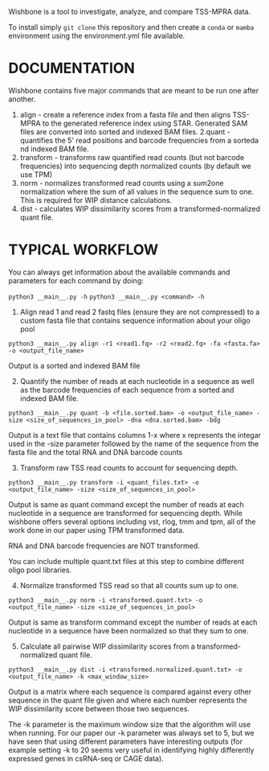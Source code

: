 Wishbone is a tool to investigate, analyze, and compare TSS-MPRA data.

To install simply `git clone` this repository and then create a `conda` or `mamba` environment using the environment.yml file available.

# DOCUMENTATION
Wishbone contains five major commands that are meant to be run one after another.

1. align - create a reference index from a fasta file and then aligns TSS-MPRA to the generated reference index using STAR. Generated SAM files are converted into sorted and indexed BAM files.
2.quant - quantifies the 5' read positions and barcode frequencies from a sorteda nd indexed BAM file.
3. transform - transforms raw quantified read counts (but not barcode frequencies) into sequencing depth normalized counts (by default we use TPM)
4. norm - normalizes transformed read counts using a sum2one normalization where the sum of all values in the sequence sum to one. This is required for WIP distance calculations.
5. dist - calculates WIP dissimilarity scores from a transformed-normalized quant file.

# TYPICAL WORKFLOW

You can always get information about the available commands and parameters for each command by doing:

`python3 __main__.py -h`
`python3 __main__.py <command> -h`

1. Align read 1 and read 2 fastq files (ensure they are not compressed) to a custom fasta file that contains sequence information about your oligo pool

`python3 __main__.py align -r1 <read1.fq> -r2 <read2.fq> -fa <fasta.fa> -o <output_file_name>`

Output is a sorted and indexed BAM file

2. Quantify the number of reads at each nucleotide in a sequence as well as the barcode frequencies of each sequence from a sorted and indexed BAM file.

`python3 __main__.py quant -b <file.sorted.bam> -o <output_file_name> -size <size_of_sequences_in_pool> -dna <dna.sorted.bam> -bdg`

Output is a text file that contains columns 1-x where x represents the integar used in the -size parameter followed by the name of the sequence from the fasta file and the total RNA and DNA barcode counts

3. Transform raw TSS read counts to account for sequencing depth.

`python3 __main__.py transform -i <quant_files.txt> -o <output_file_name> -size <size_of_sequences_in_pool>`

Output is same as quant command except the number of reads at each nucleotide in a sequence are transformed for sequencing depth. While wishbone offers several options including vst, rlog, tmm and tpm, all of the work done in our paper using TPM transformed data.

RNA and DNA barcode frequencies are NOT transformed.

You can include multiple quant.txt files at this step to combine different oligo pool libraries.

4. Normalize transformed TSS read so that all counts sum up to one.

`python3 __main__.py norm -i <transformed.quant.txt> -o <output_file_name> -size <size_of_sequences_in_pool>`

Output is same as transform command except the number of reads at each nucleotide in a sequence have been normalized so that they sum to one.

5. Calculate all pairwise WIP dissimilarity scores from a transformed-normalized quant file. 

`python3 __main__.py dist -i <transformed.normalized.quant.txt> -o <output_file_name> -k <max_window_size>`

Output is a matrix where each sequence is compared against every other sequence in the quant file given and where each number represents the WIP dissimilarity score between those two sequences.

The -k parameter is the maximum window size that the algorithm will use when running. For our paper our -k parameter was always set to 5, but we have seen that using different parameters have interesting outputs (for example setting -k to 20 seems very useful in identifying highly differently expressed genes in csRNA-seq or CAGE data). 

